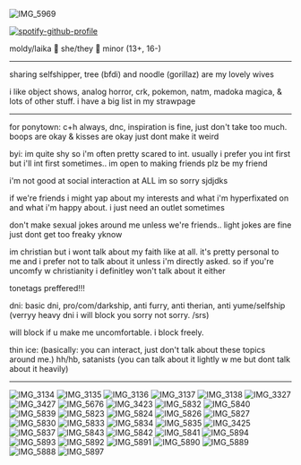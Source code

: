![IMG_5969](https://github.com/user-attachments/assets/2a901cf4-750e-451e-82fa-060958ba2876)

[![spotify-github-profile](https://spotify-github-profile.kittinanx.com/api/view?uid=31xb2lsykes5hwpq7dutpl2ilhra&cover_image=true&theme=novatorem&show_offline=false&background_color=121212&interchange=true&bar_color=342e47&bar_color_cover=false)](https://github.com/kittinan/spotify-github-profile)

moldy/laika 🪼 she/they 🪼 minor (13+, 16-)

---------------------------------------

sharing selfshipper, tree (bfdi) and noodle (gorillaz) are my lovely wives 

i like object shows, analog horror, crk, pokemon, natm, madoka magica, & lots of other stuff. i have a big list in my strawpage

---------------------------------------

for ponytown: c+h always, dnc, inspiration is fine, just don't take too much. boops are okay & kisses are okay just dont make it weird

byi: im quite shy so i'm often pretty scared to int. usually i prefer you int first but i'll int first sometimes.. im open to making friends plz be my friend

i'm not good at social interaction at ALL im so sorry sjdjdks 

if we're friends i might yap about my interests and what i'm hyperfixated on and what i'm happy about. i just need an outlet sometimes

don't make sexual jokes around me unless we're friends.. light jokes are fine just dont get too freaky yknow

im christian but i wont talk about my faith like at all. it's pretty personal to me and i prefer not to talk about it unless i'm directly asked. so if you're uncomfy w christianity i definitley won't talk about it either

tonetags preffered!!!

dni: basic dni, pro/com/darkship, anti furry, anti therian, anti yume/selfship (verryy heavy dni i will block you sorry not sorry. /srs) 

will block if u make me uncomfortable. i block freely. 

thin ice: (basically: you can interact, just don't talk about these topics around me.) hh/hb, satanists (you can talk about it lightly w me but dont talk about it heavily)

---------------------------------------
![IMG_3134](https://github.com/user-attachments/assets/adc7836b-e653-406c-94b8-7e3ddb407ada)
![IMG_3135](https://github.com/user-attachments/assets/b7a6aa67-4571-4280-999b-b6957b577022)
![IMG_3136](https://github.com/user-attachments/assets/6efaf892-a652-44e3-aeb8-628fc59e94bb)
![IMG_3137](https://github.com/user-attachments/assets/c8060488-b6ae-42b4-a3d4-8a9c233e7e70)
![IMG_3138](https://github.com/user-attachments/assets/38e7fdad-efa9-4de3-9d1f-f08dcf8ccdba)
![IMG_3327](https://github.com/user-attachments/assets/b6b4feca-c2f9-4f51-8a70-ab6b6795e1e2)
![IMG_3427](https://github.com/user-attachments/assets/0b9a9f46-64e4-42be-a7e3-9fb9401d246a)
![IMG_5676](https://github.com/user-attachments/assets/80917e30-d3e3-4831-bfcd-e8c6bb85483b)
![IMG_3423](https://github.com/user-attachments/assets/15301a88-5013-416f-afcd-9a7255dcdafc)
![IMG_5832](https://github.com/user-attachments/assets/25435ae7-8476-4de7-b4a4-4d4f55b3ee6c)
![IMG_5840](https://github.com/user-attachments/assets/cd6fad37-4659-434c-896b-d8a00761c053)
![IMG_5839](https://github.com/user-attachments/assets/673af5e0-334b-4d80-a6de-4762e457d5a3)
![IMG_5823](https://github.com/user-attachments/assets/a10b8ad7-3325-4132-9e5e-7e7a0546598a)
![IMG_5824](https://github.com/user-attachments/assets/2a997ead-f14d-46e7-9b27-8241e1aa408e)
![IMG_5826](https://github.com/user-attachments/assets/27b034e1-8deb-4944-90a4-106548f8eb4b)
![IMG_5827](https://github.com/user-attachments/assets/946474cd-3412-4f34-bc2e-f7136430fa10)
![IMG_5830](https://github.com/user-attachments/assets/0d94ff2b-15dd-45c7-a509-1cc72bf0b339)
![IMG_5833](https://github.com/user-attachments/assets/d0556ecf-0063-4109-8e50-63942270be38)
![IMG_5834](https://github.com/user-attachments/assets/06a2ac02-69fd-4297-a6e1-1df75fe91da3)
![IMG_5835](https://github.com/user-attachments/assets/64fefafc-30fa-4bda-bb26-0d6d380fb235)
![IMG_3425](https://github.com/user-attachments/assets/85a8bac4-d142-4725-900a-85220457ed18)
![IMG_5837](https://github.com/user-attachments/assets/6cd0a208-25ac-4dfc-a538-75e1034a4c5e)
![IMG_5843](https://github.com/user-attachments/assets/e17d1667-e28a-4495-9053-7780dbc692ac)
![IMG_5842](https://github.com/user-attachments/assets/eb3453fd-509f-4964-be61-35898133ad0c)
![IMG_5841](https://github.com/user-attachments/assets/a175d024-e605-4ead-8367-533e6aea1a51)
![IMG_5894](https://github.com/user-attachments/assets/96771014-37a9-46ec-b1ce-868c229362d8)
![IMG_5893](https://github.com/user-attachments/assets/b42f2dd7-2597-4905-8b5c-3a5a112d7f25)
![IMG_5892](https://github.com/user-attachments/assets/dfc03931-e6f5-44bd-bc75-92c14ecf21bf)
![IMG_5891](https://github.com/user-attachments/assets/d280d856-494b-41a6-bb1c-bb66b6daf939)
![IMG_5890](https://github.com/user-attachments/assets/adce8040-aafd-45ce-bab3-b4e6c0078e7a)
![IMG_5889](https://github.com/user-attachments/assets/903770e6-6b6e-4419-adfb-df8c4db627b2)
![IMG_5888](https://github.com/user-attachments/assets/ff54f521-694f-4ce9-b665-05574aef8cf1)
![IMG_5897](https://github.com/user-attachments/assets/5119ea8f-b155-45c0-b595-b48df847a6bc)


